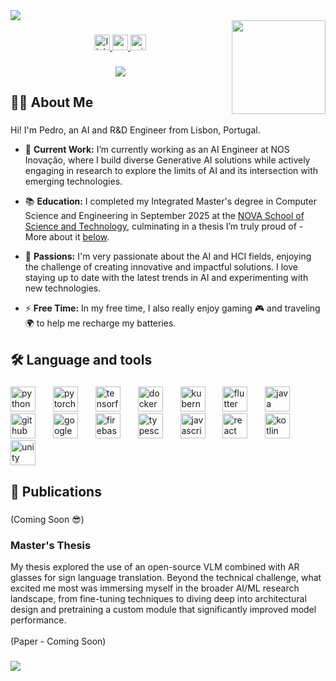 <div>
  <img style="100%" src="https://capsule-render.vercel.app/api?type=waving&height=70&section=header&reversal=true&text=Welcome%20%F0%9F%91%8B&fontSize=26&fontColor=FFFFFF&fontAlign=50&fontAlignY=84&stroke=-&strokeWidth=0&animation=fadeIn&descSize=20&descAlign=50&descAlignY=50&textBg=false&color=gradient"  />
</div>

<img align="right" height="150" src="https://media.giphy.com/media/M9gbBd9nbDrOTu1Mqx/giphy.gif"  />

###

<div align="center">
  <a href="https://www.linkedin.com/in/pedroarruda07/" target="_blank">
    <img src="https://img.shields.io/static/v1?message=LinkedIn&logo=linkedin&label=&color=0077B5&logoColor=white&labelColor=&style=for-the-badge" height="25" alt="linkedin logo"  />
  </a>
  <a href="pedroarruda2002@gmail.com" target="_blank">
    <img src="https://img.shields.io/static/v1?message=Gmail&logo=gmail&label=&color=D14836&logoColor=white&labelColor=&style=for-the-badge" height="25" alt="gmail logo"  />
  </a>
  <a href="pedro.arruda@hotmail.com" target="_blank">
    <img src="https://img.shields.io/static/v1?message=Outlook&logo=microsoft-outlook&label=&color=0078D4&logoColor=white&labelColor=&style=for-the-badge" height="25" alt="microsoft-outlook logo"  />
  </a>
</div>

###

<div align="center">
  <img src="https://visitor-badge.laobi.icu/badge?page_id=pedroarruda07.pedroarruda07&left_color=brown&right_color=coral&left_text=Visitors"  />
</div>

###

<h2 align="left">👩‍💻  About Me</h2>

###

<p align="left">Hi! I'm Pedro, an AI and R&D Engineer from Lisbon, Portugal. <br>

- 🔭 <b>Current Work:</b> I’m currently working as an AI Engineer at NOS Inovação, where I build diverse Generative AI solutions while actively engaging in research to explore the limits of AI and its intersection with emerging technologies.<br>

- 📚 <b>Education:</b> I completed my Integrated Master's degree in Computer Science and Engineering in September 2025 at the <a href="https://www.fct.unl.pt/en">NOVA School of Science and Technology</a>, culminating in a thesis I’m truly proud of - More about it <a href="#masters-thesis">below</a>.<br>

- 🧠 <b>Passions:</b> I'm very passionate about the AI and HCI fields, enjoying the challenge of creating innovative and impactful solutions. I love staying up to date with the latest trends in AI and experimenting with new technologies.<br>

- ⚡ <b>Free Time:</b> In my free time, I also really enjoy gaming 🎮 and traveling 🌍 to help me recharge my batteries.

</p>

###

<h2 align="left">🛠 Language and tools</h2>

###

<div align="left">
  <img src="https://skillicons.dev/icons?i=py" height="40" alt="python logo"  />
  <img width="20" />
  <img src="https://skillicons.dev/icons?i=pytorch" height="40" alt="pytorch logo"  />
  <img width="20" />
  <img src="https://skillicons.dev/icons?i=tensorflow" height="40" alt="tensorflow logo"  />
  <img width="20" />
  <img src="https://skillicons.dev/icons?i=docker" height="40" alt="docker logo"  />
  <img width="20" />
  <img src="https://skillicons.dev/icons?i=kubernetes" height="40" alt="kubernetes logo"  />
  <img width="20" />
  <img src="https://skillicons.dev/icons?i=flutter" height="40" alt="flutter logo"  />
  <img width="20" />
  <img src="https://skillicons.dev/icons?i=java" height="40" alt="java logo"  />
  <img width="20" />
  <img src="https://skillicons.dev/icons?i=github" height="40" alt="github logo"  />
  <img width="20" />
  <img src="https://skillicons.dev/icons?i=gcp" height="40" alt="googlecloud logo"  />
  <img width="20" />
  <img src="https://skillicons.dev/icons?i=firebase" height="40" alt="firebase logo"  />
  <img width="20" />
  <img src="https://skillicons.dev/icons?i=ts" height="40" alt="typescript logo"  />
  <img width="20" />
  <img src="https://skillicons.dev/icons?i=js" height="40" alt="javascript logo"  />
  <img width="20" />
  <img src="https://skillicons.dev/icons?i=react" height="40" alt="react logo"  />
  <img width="20" />
  <img src="https://skillicons.dev/icons?i=kotlin" height="40" alt="kotlin logo"  />
  <img width="20" />
  <img src="https://skillicons.dev/icons?i=unity" height="40" alt="unity logo"  />
</div>

###

<h2 align="left">📝 Publications</h2>
 
###

<p align="left">(Coming Soon 😎) </p>

### Master's Thesis 

<p align="left"> My thesis explored the use of an open-source VLM combined with AR glasses for sign language translation. Beyond the technical challenge, what excited me most was immersing myself in the broader AI/ML research landscape, from fine-tuning techniques to diving deep into architectural design and pretraining a custom module that significantly improved model performance.<br><br>
(Paper - Coming Soon) </p>

###

<div>
  <img style="100%" src="https://capsule-render.vercel.app/api?type=waving&height=80&section=footer&reversal=true&fontSize=30&fontColor=FFFFFF&fontAlign=50&fontAlignY=70&stroke=-&strokeWidth=0&animation=fadeIn&descSize=20&descAlign=50&descAlignY=50&textBg=false&color=gradient"  />
</div>

###
